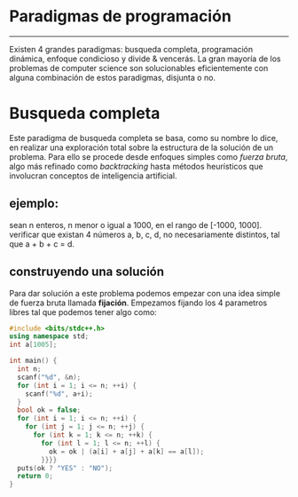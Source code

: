 # Paradigmas de programación 
----------------------------

Existen 4 grandes paradigmas: busqueda completa, programación dinámica, enfoque condicioso y 
divide & vencerás. La gran mayoría de los problemas de computer science son solucionables 
eficientemente con alguna combinación de estos paradigmas, disjunta o no.

# Busqueda completa

Este paradigma de busqueda completa se basa, como su nombre lo dice, en realizar una exploración total
sobre la estructura de la solución de un problema. Para ello se procede desde enfoques simples como
_fuerza bruta_, algo más refinado como _backtracking_ hasta métodos heurísticos que involucran conceptos
de inteligencia artificial.

## ejemplo:

sean n enteros, n menor o igual a 1000, en el rango de \[-1000, 1000\]. verificar que existan 4 números a, b, c, d, no
necesariamente distintos, tal que a + b + c = d.

## construyendo una solución 

Para dar solución a este problema podemos empezar con una idea simple de fuerza bruta llamada __fijación__. Empezamos fijando
los 4 parametros libres tal que podemos tener algo como:

```cpp
#include <bits/stdc++.h>
using namespace std;
int a[1005];

int main() {
  int n;
  scanf("%d", &n);
  for (int i = 1; i <= n; ++i) {
    scanf("%d", a+i);
  } 
  bool ok = false;  
  for (int i = 1; i <= n; ++i) {
    for (int j = 1; j <= n; ++j) {
      for (int k = 1; k <= n; ++k) { 
        for (int l = 1; l <= n; ++l) {
          ok = ok | (a[i] + a[j] + a[k] == a[l]);
        }}}}
  puts(ok ? "YES" : "NO");
  return 0; 
}
```
